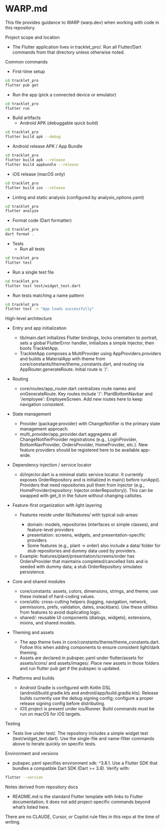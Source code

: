 # WARP.md

This file provides guidance to WARP (warp.dev) when working with code in this repository.

Project scope and location
- The Flutter application lives in tracklet_pro/. Run all Flutter/Dart commands from that directory unless otherwise noted.

Common commands
- First-time setup
```bash path=null start=null
cd tracklet_pro
flutter pub get
```
- Run the app (pick a connected device or emulator)
```bash path=null start=null
cd tracklet_pro
flutter run
```
- Build artifacts
  - Android APK (debuggable quick build)
```bash path=null start=null
cd tracklet_pro
flutter build apk --debug
```
  - Android release APK / App Bundle
```bash path=null start=null
cd tracklet_pro
flutter build apk --release
flutter build appbundle --release
```
  - iOS release (macOS only)
```bash path=null start=null
cd tracklet_pro
flutter build ios --release
```
- Linting and static analysis (configured by analysis_options.yaml)
```bash path=null start=null
cd tracklet_pro
flutter analyze
```
- Format code (Dart formatter)
```bash path=null start=null
cd tracklet_pro
dart format .
```
- Tests
  - Run all tests
```bash path=null start=null
cd tracklet_pro
flutter test
```
  - Run a single test file
```bash path=null start=null
cd tracklet_pro
flutter test test/widget_test.dart
```
  - Run tests matching a name pattern
```bash path=null start=null
cd tracklet_pro
flutter test -n "App loads successfully"
```

High-level architecture
- Entry and app initialization
  - lib/main.dart initializes Flutter bindings, locks orientation to portrait, sets a global FlutterError handler, initializes a simple Injector, then boots TrackletApp.
  - TrackletApp composes a MultiProvider using AppProviders.providers and builds a MaterialApp with theme from core/constants/theme/theme_constants.dart, and routing via AppRouter.generateRoute. Initial route is '/'.

- Routing
  - core/routes/app_router.dart centralizes route names and onGenerateRoute. Key routes include '/': PlantBottomNavbar and '/employee': EmployeeScreen. Add new routes here to keep navigation consistent.

- State management
  - Provider (package:provider) with ChangeNotifier is the primary state management approach.
  - multi_provider/app_provider.dart aggregates all ChangeNotifierProvider registrations (e.g., LoginProvider, BottomNavProvider, OrdersProvider, HomeProvider, etc.). New feature providers should be registered here to be available app-wide.

- Dependency injection / service locator
  - di/injector.dart is a minimal static service locator. It currently exposes OrderRepository and is initialized in main() before runApp(). Providers that need repositories pull them from Injector (e.g., HomeProvider(repository: Injector.orderRepository)). This can be swapped with get_it in the future without changing callsites.

- Feature-first organization with light layering
  - Features reside under lib/features/<feature> with typical sub-areas:
    - domain: models, repositories (interfaces or simple classes), and feature-level providers
    - presentation: screens, widgets, and presentation-specific providers
    - Some features (e.g., plant -> order) also include a data/ folder for stub repositories and dummy data used by providers.
  - Example: features/plant/presentation/screens/order has OrdersProvider that maintains completed/cancelled lists and is seeded with dummy data; a stub OrderRepository simulates persistence.

- Core and shared modules
  - core/constants: assets, colors, dimensions, strings, and theme; use these instead of hard-coding values.
  - core/utils: cross-cutting helpers (logging, navigation, network, permissions, prefs, validation, dates, snackbars). Use these utilities from features to avoid duplicating logic.
  - shared/: reusable UI components (dialogs, widgets), extensions, mixins, and shared models.

- Theming and assets
  - The app theme lives in core/constants/theme/theme_constants.dart. Follow this when adding components to ensure consistent light/dark theming.
  - Assets are declared in pubspec.yaml under flutter/assets for assets/icons/ and assets/images/. Place new assets in those folders and run flutter pub get if the pubspec is updated.

- Platforms and builds
  - Android Gradle is configured with Kotlin DSL (android/build.gradle.kts and android/app/build.gradle.kts). Release builds currently use the debug signing config; configure a proper release signing config before distributing.
  - iOS project is present under ios/Runner. Build commands must be run on macOS for iOS targets.

Testing
- Tests live under test/. The repository includes a simple widget test (test/widget_test.dart). Use the single-file and name-filter commands above to iterate quickly on specific tests.

Environment and versions
- pubspec.yaml specifies environment sdk: ^3.8.1. Use a Flutter SDK that bundles a compatible Dart SDK (Dart >= 3.8). Verify with:
```bash path=null start=null
flutter --version
```

Notes derived from repository docs
- README.md is the standard Flutter template with links to Flutter documentation; it does not add project-specific commands beyond what’s listed here.

There are no CLAUDE, Cursor, or Copilot rule files in this repo at the time of writing.

